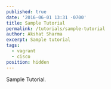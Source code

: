 ```yaml
---
published: true
date: '2016-06-01 13:31 -0700'
title: Sample Tutorial
permalink: /tutorials/sample-tutorial
author: Akshat Sharma
excerpt: Sample tutorial
tags:
  - vagrant
  - cisco
position: hidden
---
```

Sample Tutorial.